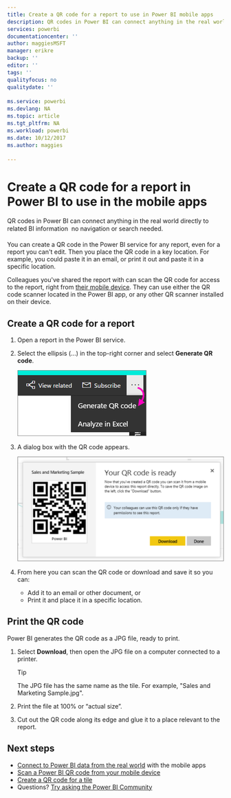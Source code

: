 ```yaml
---
title: Create a QR code for a report to use in Power BI mobile apps
description: QR codes in Power BI can connect anything in the real world directly to related BI information in the Power BI mobile app, no search needed.
services: powerbi
documentationcenter: ''
author: maggiesMSFT
manager: erikre
backup: ''
editor: ''
tags: ''
qualityfocus: no
qualitydate: ''

ms.service: powerbi
ms.devlang: NA
ms.topic: article
ms.tgt_pltfrm: NA
ms.workload: powerbi
ms.date: 10/12/2017
ms.author: maggies

---
```

# Create a QR code for a report in Power BI to use in the mobile apps
QR codes in Power BI can connect anything in the real world directly to related BI information &#151; no navigation or search needed.

You can create a QR code in the Power BI service for any report, even for a report you can't edit. Then you place the QR code in a key location. For example, you could paste it in an email, or print it out and paste it in a specific location. 

Colleagues you've shared the report with can scan the QR code for access to the report, right from [their mobile device](powerbi-mobile-qr-code-for-tile.md). They can use either the QR code scanner located in the Power BI app, or any other QR scanner installed on their device.

## Create a QR code for a report
1. Open a report in the Power BI service.
2. Select the ellipsis (...) in the top-right corner and select **Generate QR code**. 
   
    ![](media/powerbi-service-qr-code-for-report/power-bi-create-qr-code-report.png)
3. A dialog box with the QR code appears. 
   
    ![](media/powerbi-service-qr-code-for-report/powerbi_report_qrcode.png)
4. From here you can scan the QR code or download and save it so you can: 
   
   * Add it to an email or other document, or 
   * Print it and place it in a specific location. 

## Print the QR code
Power BI generates the QR code as a JPG file, ready to print. 

1. Select **Download**, then open the JPG file on a computer connected to a printer.  
   
   > [!TIP]
   > The JPG file has the same name as the tile. For example, "Sales and Marketing Sample.jpg".
   > 
   > 
2. Print the file at 100% or “actual size”.  
3. Cut out the QR code along its edge and glue it to a place relevant to the report. 

## Next steps
* [Connect to Power BI data from the real world](powerbi-mobile-data-in-real-world-context.md) with the mobile apps
* [Scan a Power BI QR code from your mobile device](powerbi-mobile-qr-code-for-tile.md)
* [Create a QR code for a tile](powerbi-service-qr-code-for-tile.md)
* Questions? [Try asking the Power BI Community](http://community.powerbi.com/)

